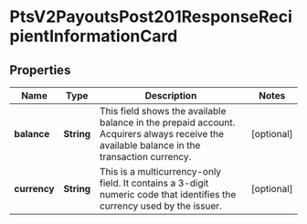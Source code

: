 
# PtsV2PayoutsPost201ResponseRecipientInformationCard

## Properties
Name | Type | Description | Notes
------------ | ------------- | ------------- | -------------
**balance** | **String** | This field shows the available balance in the prepaid account. Acquirers always receive the available balance in the transaction currency.  |  [optional]
**currency** | **String** | This is a multicurrency-only field. It contains a 3-digit numeric code that identifies the currency used by the issuer.  |  [optional]



